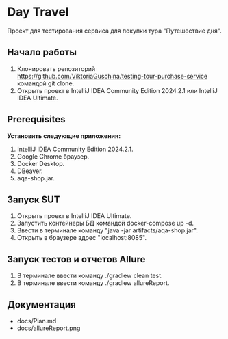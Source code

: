# Day Travel

Проект для тестирования сервиса для покупки тура "Путешествие дня".

## Начало работы

1. Клонировать репозиторий https://github.com/ViktoriaGuschina/testing-tour-purchase-service командой git clone.
2. Открыть проект в IntelliJ IDEA Community Edition 2024.2.1 или IntelliJ IDEA Ultimate.

## Prerequisites

**Установить следующие приложения:**

1. IntelliJ IDEA Community Edition 2024.2.1.
2. Google Chrome браузер.
3. Docker Desktop.
4. DBeaver.
5. aqa-shop.jar.

## Запуск SUT

1. Открыть проект в IntelliJ IDEA Ultimate.
2. Запустить контейнеры БД командой docker-compose up -d.
3. Ввести в терминале команду "java -jar artifacts/aqa-shop.jar".
4. Открыть в браузере адрес "localhost:8085".

## Запуск тестов и отчетов Allure

1. В терминале ввести команду ./gradlew clean test.
2. В терминале ввести команду ./gradlew allureReport.

## Документация

* docs/Plan.md 
* docs/allureReport.png